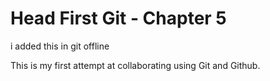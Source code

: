 # Head First Git - Chapter 5
i added this in git offline

This is my first attempt at collaborating using Git and Github.
